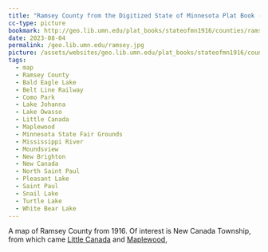```yaml
---
title: "Ramsey County from the Digitized State of Minnesota Plat Book -- 1916"
cc-type: picture
bookmark: http://geo.lib.umn.edu/plat_books/stateofmn1916/counties/ramsey.htm
date: 2023-08-04
permalink: /geo.lib.umn.edu/ramsey.jpg
picture: /assets/websites/geo.lib.umn.edu/plat_books/stateofmn1916/county_jpgs/ramsey.jpg
tags:
  - map
  - Ramsey County
  - Bald Eagle Lake
  - Belt Line Railway
  - Como Park
  - Lake Johanna
  - Lake Owasso
  - Little Canada
  - Maplewood
  - Minnesota State Fair Grounds
  - Mississippi River
  - Moundsview
  - New Brighton
  - New Canada
  - North Saint Paul
  - Pleasant Lake
  - Saint Paul
  - Snail Lake
  - Turtle Lake
  - White Bear Lake  
---
```

A map of Ramsey County from 1916. Of interest is New Canada Township, from which came [Little Canada](/little-canada/) and [Maplewood](/maplewood/), 